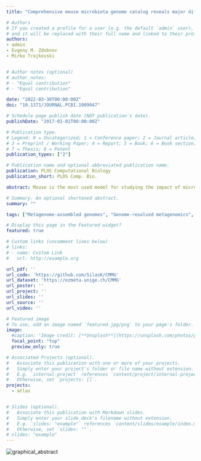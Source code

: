 ```yaml
---
title: "Comprehensive mouse microbiota genome catalog reveals major difference to its human counterpart"

# Authors
# If you created a profile for a user (e.g. the default `admin` user), write the username (folder name) here
# and it will be replaced with their full name and linked to their profile.
authors:
- admin
- Evgeny M. Zdobnov
- Mirko Trajkovski


# Author notes (optional)
# author_notes:
# - "Equal contribution"
# - "Equal contribution"

date: "2022-03-30T00:00:00Z"
doi: "10.1371/JOURNAL.PCBI.1009947"

# Schedule page publish date (NOT publication's date).
publishDate: "2017-01-01T00:00:00Z"

# Publication type.
# Legend: 0 = Uncategorized; 1 = Conference paper; 2 = Journal article;
# 3 = Preprint / Working Paper; 4 = Report; 5 = Book; 6 = Book section;
# 7 = Thesis; 8 = Patent
publication_types: ["2"]

# Publication name and optional abbreviated publication name.
publication: PLOS Computational Biology
publication_short: PLOS Comp. Bio.

abstract: Mouse is the most used model for studying the impact of microbiota on its host, but the rep- ertoire of species from the mouse gut microbiome remains largely unknown. Accordingly, the similarity between human and mouse microbiomes at a low taxonomic level is not clear. We construct a comprehensive mouse microbiota genome (CMMG) catalog by assembling all currently available mouse gut metagenomes and combining them with published refer- ence and metagenome-assembled genomes. The 41’798 genomes cluster into 1’573 spe- cies, of which 78.1% are uncultured, and we discovered 226 new genera, seven new families, and one new order. CMMG enables an unprecedented coverage of the mouse gut microbiome exceeding 86%, increases the mapping rate over four-fold, and allows func- tional microbiota analyses of human and mouse linking them to the driver species. Compar- ing CMMG to microbiota from the unified human gastrointestinal genomes shows an overlap of 62% at the genus but only 10% at the species level, demonstrating that human and mouse gut microbiota are largely distinct. CMMG contains the most comprehensive col- lection of consistently functionally annotated species of the mouse and human microbiome to date, setting the ground for analysis of new and reanalysis of existing datasets at an unprecedented depth.

# Summary. An optional shortened abstract.
summary: ""

tags: ["Metagenome-assembled genomes", "Genome-resolved metagenomics", Metagenomics, Binning, "metagenome-atlas", Virus]

# Display this page in the Featured widget?
featured: true

# Custom links (uncomment lines below)
# links:
# - name: Custom Link
#   url: http://example.org

url_pdf: ''
url_code: 'https://github.com/SilasK/CMMG'
url_dataset: 'https://ezmeta.unige.ch/CMMG'
url_poster: ''
url_project: ''
url_slides: ''
url_source: ''
url_video: ''

# Featured image
# To use, add an image named `featured.jpg/png` to your page's folder.
image:
  #caption: 'Image credit: [**Unsplash**](https://unsplash.com/photos/pLCdAaMFLTE)'
  focal_point: "top"
  preview_only: true

# Associated Projects (optional).
#   Associate this publication with one or more of your projects.
#   Simply enter your project's folder or file name without extension.
#   E.g. `internal-project` references `content/project/internal-project/index.md`.
#   Otherwise, set `projects: []`.
projects:
  - atlas


# Slides (optional).
#   Associate this publication with Markdown slides.
#   Simply enter your slide deck's filename without extension.
#   E.g. `slides: "example"` references `content/slides/example/index.md`.
#   Otherwise, set `slides: ""`.
# slides: "example"
---
```


![graphical_abstract](graphical_abstract.tiff)